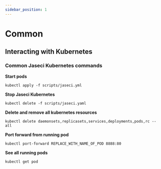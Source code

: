 ```yaml
---
sidebar_position: 1
---
```


# Common

## Interacting with Kubernetes

### Common Jaseci Kubernetes commands

**Start pods**

```
kubectl apply -f scripts/jaseci.yml
```

**Stop Jaseci Kubernetes**
```
kubectl delete -f scripts/jaseci.yaml
```

**Delete and remove all kubernetes resources**
```
kubectl delete daemonsets,replicasets,services,deployments,pods,rc --all
```

**Port forward from running pod**
```
kubectl port-forward REPLACE_WITH_NAME_OF_POD 8888:80
```

**See all running pods**
```
kubectl get pod
```
